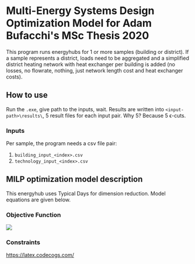 # Multi-Energy Systems Design Optimization Model for Adam Bufacchi's MSc Thesis 2020
This program runs energyhubs for 1 or more samples (building or district). If a sample represents a district, loads need to be aggregated and a simplified district heating network with heat exchanger per building is added (no losses, no flowrate, nothing, just network length cost and heat exchanger costs).

## How to use
Run the `.exe`, give path to the inputs, wait. Results are written into `<input-path>\results\`, 5 result files for each input pair. Why 5? Because 5 &varepsilon;-cuts.

### Inputs
Per sample, the program needs a csv file pair:
1. `building_input_<index>.csv`
2. `technology_input_<index>.csv`



## MILP optimization model description
This energyhub uses Typical Days for dimension reduction. Model equations are given below.

### Objective Function
<img src="https://latex.codecogs.com/svg.latex?\min_x&space;f(x)">

### Constraints


https://latex.codecogs.com/
